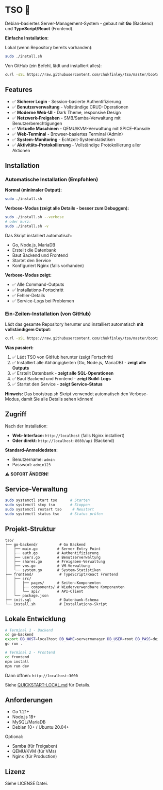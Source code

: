 # TSO 🚀

Debian-basiertes Server-Management-System - gebaut mit **Go** (Backend) und **TypeScript/React** (Frontend).

**Einfache Installation:**

Lokal (wenn Repository bereits vorhanden):
```bash
sudo ./install.sh
```

Von GitHub (ein Befehl, lädt und installiert alles):
```bash
curl -sSL https://raw.githubusercontent.com/chukfinley/tso/master/bootstrap.sh | sudo bash
```

## Features

- ✅ **Sicherer Login** - Session-basierte Authentifizierung
- ✅ **Benutzerverwaltung** - Vollständige CRUD-Operationen
- ✅ **Moderne Web-UI** - Dark Theme, responsive Design
- ✅ **Netzwerk-Freigaben** - SMB/Samba-Verwaltung mit Benutzerberechtigungen
- ✅ **Virtuelle Maschinen** - QEMU/KVM-Verwaltung mit SPICE-Konsole
- ✅ **Web-Terminal** - Browser-basiertes Terminal (Admin)
- ✅ **System-Monitoring** - Echtzeit-Systemstatistiken
- ✅ **Aktivitäts-Protokollierung** - Vollständige Protokollierung aller Aktionen

## Installation

### Automatische Installation (Empfohlen)

**Normal (minimaler Output):**
```bash
sudo ./install.sh
```

**Verbose-Modus (zeigt alle Details - besser zum Debuggen):**
```bash
sudo ./install.sh --verbose
# oder kurz:
sudo ./install.sh -v
```

Das Skript installiert automatisch:
- Go, Node.js, MariaDB
- Erstellt die Datenbank
- Baut Backend und Frontend
- Startet den Service
- Konfiguriert Nginx (falls vorhanden)

**Verbose-Modus zeigt:**
- ✅ Alle Command-Outputs
- ✅ Installations-Fortschritt
- ✅ Fehler-Details
- ✅ Service-Logs bei Problemen

### Ein-Zeilen-Installation (von GitHub)

Lädt das gesamte Repository herunter und installiert automatisch **mit vollständigem Output**:

```bash
curl -sSL https://raw.githubusercontent.com/chukfinley/tso/master/bootstrap.sh | sudo bash
```

**Was passiert:**
1. ✅ Lädt TSO von GitHub herunter (zeigt Fortschritt)
2. ✅ Installiert alle Abhängigkeiten (Go, Node.js, MariaDB) - **zeigt alle Outputs**
3. ✅ Erstellt Datenbank - **zeigt alle SQL-Operationen**
4. ✅ Baut Backend und Frontend - **zeigt Build-Logs**
5. ✅ Startet den Service - **zeigt Service-Status**

**Hinweis:** Das bootstrap.sh Skript verwendet automatisch den Verbose-Modus, damit Sie alle Details sehen können!

## Zugriff

Nach der Installation:

- **Web-Interface:** `http://localhost` (falls Nginx installiert)
- **Oder direkt:** `http://localhost:8080/api` (Backend)

**Standard-Anmeldedaten:**
- Benutzername: `admin`
- Passwort: `admin123`

⚠️ **SOFORT ÄNDERN!**

## Service-Verwaltung

```bash
sudo systemctl start tso      # Starten
sudo systemctl stop tso       # Stoppen
sudo systemctl restart tso     # Neustart
sudo systemctl status tso     # Status prüfen
```

## Projekt-Struktur

```
tso/
├── go-backend/          # Go Backend
│   ├── main.go         # Server Entry Point
│   ├── auth.go         # Authentifizierung
│   ├── users.go        # Benutzerverwaltung
│   ├── shares.go       # Freigaben-Verwaltung
│   ├── vms.go          # VM-Verwaltung
│   └── system.go       # System-Statistiken
├── frontend/            # TypeScript/React Frontend
│   ├── src/
│   │   ├── pages/      # Seiten-Komponenten
│   │   ├── components/ # Wiederverwendbare Komponenten
│   │   └── api/        # API-Client
│   └── package.json
├── init.sql             # Datenbank-Schema
└── install.sh           # Installations-Skript
```

## Lokale Entwicklung

```bash
# Terminal 1 - Backend
cd go-backend
export DB_HOST=localhost DB_NAME=servermanager DB_USER=root DB_PASS=dein_pass SESSION_SECRET=secret PORT=8080
go run .

# Terminal 2 - Frontend
cd frontend
npm install
npm run dev
```

Dann öffnen: `http://localhost:3000`

Siehe [QUICKSTART-LOCAL.md](QUICKSTART-LOCAL.md) für Details.

## Anforderungen

- Go 1.21+
- Node.js 18+
- MySQL/MariaDB
- Debian 10+ / Ubuntu 20.04+

Optional:
- Samba (für Freigaben)
- QEMU/KVM (für VMs)
- Nginx (für Production)

## Lizenz

Siehe LICENSE Datei.
